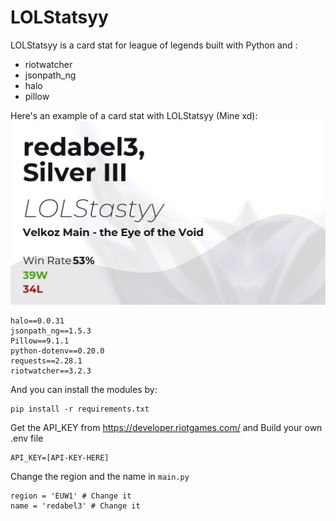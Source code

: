 # LOLStatsyy
 
LOLStatsyy is a card stat for league of legends built with Python and :
- riotwatcher
- jsonpath_ng
- halo
- pillow

Here's an example of a card stat with LOLStatsyy (Mine xd):
![Tux, the Linux mascot](./LOLStatsyy-Sample.png)

```
halo==0.0.31
jsonpath_ng==1.5.3
Pillow==9.1.1
python-dotenv==0.20.0
requests==2.28.1
riotwatcher==3.2.3
```

And you can install the modules by:
```
pip install -r requirements.txt
```

Get the API_KEY from https://developer.riotgames.com/ and Build your own .env file
```
API_KEY=[API-KEY-HERE]
```
Change the region and the name in `main.py`
```
region = 'EUW1' # Change it
name = 'redabel3' # Change it
```